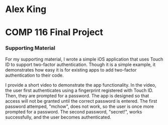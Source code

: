 # Alex King
# COMP 116 Final Project

### Supporting Material

For my supporting material, I wrote a simple iOS application that uses Touch ID
to support two-factor authentication. Though it is a simple example, it demonstrates
how easy it is for existing apps to add two-factor authentication to their code.

I provide a short video to demonstrate the app functionality. In the video, the user
first authenticates using a fingerprint registered with Touch ID. Then, they are prompted for a password. The app is designed so that access will not be granted until
the correct password is entered. The first password attemped, "mchow", does not work, so the user is once more prompted for a password. The second password, "secret!", works successfully, and the user becomes authenticated.